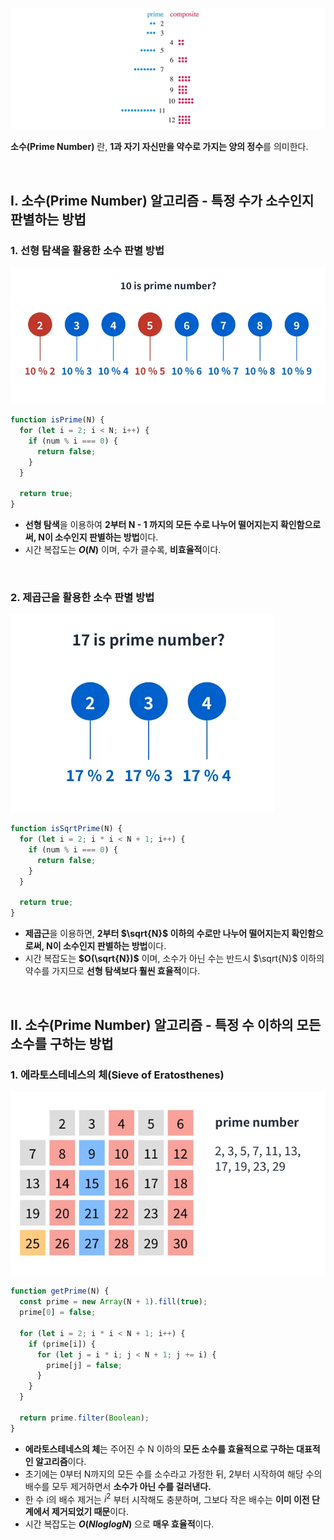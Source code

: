 ![Prime Number](/assets/images/tips/math/prime_number/prime_number.webp)

**소수(Prime Number)** 란, **1과 자기 자신만을 약수로 가지는 양의 정수**를 의미한다.

<br />

## I. 소수(Prime Number) 알고리즘 - 특정 수가 소수인지 판별하는 방법

### 1. 선형 탐색을 활용한 소수 판별 방법

![선형 소수 판별](/assets/images/tips/math/prime_number/lenear-prime.webp)

```javascript
function isPrime(N) {
  for (let i = 2; i < N; i++) {
    if (num % i === 0) {
      return false;
    }
  }

  return true;
}
```

- **선형 탐색**을 이용하여 **2부터 N - 1 까지의 모든 수로 나누어 떨어지는지 확인함으로써, N이 소수인지 판별하는 방법**이다.
- 시간 복잡도는 **$O(N)$** 이며, 수가 클수록, **비효율적**이다.

<br />

### 2. 제곱근을 활용한 소수 판별 방법

![제곱근 소수 판별](/assets/images/tips/math/prime_number/sqrt-prime.webp)

```javascript
function isSqrtPrime(N) {
  for (let i = 2; i * i < N + 1; i++) {
    if (num % i === 0) {
      return false;
    }
  }

  return true;
}
```

- **제곱근**을 이용하면, **2부터 $\sqrt{N}$ 이하의 수로만 나누어 떨어지는지 확인함으로써, N이 소수인지 판별하는 방법**이다.
- 시간 복잡도는 **$O(\sqrt{N})$** 이며, 소수가 아닌 수는 반드시 $\sqrt{N}$ 이하의 약수를 가지므로 **선형 탐색보다 훨씬 효율적**이다.

<br />

## II. 소수(Prime Number) 알고리즘 - 특정 수 이하의 모든 소수를 구하는 방법

### 1. 에라토스테네스의 체(Sieve of Eratosthenes)

![제곱근 소수 판별](/assets/images/tips/math/prime_number/sieve_of_eratosthenes.webp)

```javascript
function getPrime(N) {
  const prime = new Array(N + 1).fill(true);
  prime[0] = false;

  for (let i = 2; i * i < N + 1; i++) {
    if (prime[i]) {
      for (let j = i * i; j < N + 1; j += i) {
        prime[j] = false;
      }
    }
  }

  return prime.filter(Boolean);
}
```

- **에라토스테네스의 체**는 주어진 수 N 이하의 **모든 소수를 효율적으로 구하는 대표적인 알고리즘**이다.
- 초기에는 0부터 N까지의 모든 수를 소수라고 가정한 뒤, 2부터 시작하여 해당 수의 배수를 모두 제거하면서 **소수가 아닌 수를 걸러낸다.**
- 한 수 i의 배수 제거는 $i^{2}$ 부터 시작해도 충분하며, 그보다 작은 배수는 **이미 이전 단계에서 제거되었기 때문**이다.
- 시간 복잡도는 **$O(N log log N)$** 으로 **매우 효율적**이다.
